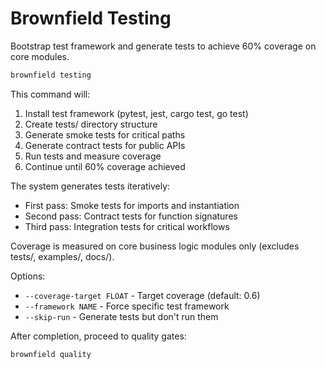# Brownfield Testing

Bootstrap test framework and generate tests to achieve 60% coverage on core modules.

```bash
brownfield testing
```

This command will:
1. Install test framework (pytest, jest, cargo test, go test)
2. Create tests/ directory structure
3. Generate smoke tests for critical paths
4. Generate contract tests for public APIs
5. Run tests and measure coverage
6. Continue until 60% coverage achieved

The system generates tests iteratively:
- First pass: Smoke tests for imports and instantiation
- Second pass: Contract tests for function signatures
- Third pass: Integration tests for critical workflows

Coverage is measured on core business logic modules only (excludes tests/, examples/, docs/).

Options:
- `--coverage-target FLOAT` - Target coverage (default: 0.6)
- `--framework NAME` - Force specific test framework
- `--skip-run` - Generate tests but don't run them

After completion, proceed to quality gates:
```bash
brownfield quality
```
